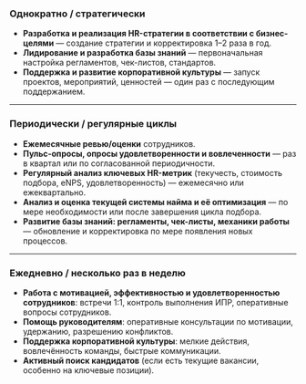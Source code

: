 

### **Однократно / стратегически**

* **Разработка и реализация HR-стратегии в соответствии с бизнес-целями** — создание стратегии и корректировка 1–2 раза в год.
* **Лидирование и разработка базы знаний** — первоначальная настройка регламентов, чек-листов, стандартов.
* **Поддержка и развитие корпоративной культуры** — запуск проектов, мероприятий, ценностей — один раз с последующим поддержанием.

---

### **Периодически / регулярные циклы**

* **Ежемесячные ревью/оценки** сотрудников.
* **Пульс-опросы, опросы удовлетворенности и вовлеченности** — раз в квартал или по согласованной периодичности.
* **Регулярный анализ ключевых HR-метрик** (текучесть, стоимость подбора, eNPS, удовлетворенность) — ежемесячно или ежеквартально.
* **Анализ и оценка текущей системы найма и её оптимизация** — по мере необходимости или после завершения цикла подбора.
* **Развитие базы знаний: регламенты, чек-листы, механики работы** — обновление и корректировка по мере появления новых процессов.

---

### **Ежедневно / несколько раз в неделю**

* **Работа с мотивацией, эффективностью и удовлетворенностью сотрудников**: встречи 1:1, контроль выполнения ИПР, оперативные вопросы сотрудников.
* **Помощь руководителям**: оперативные консультации по мотивации, удержанию, разрешению конфликтов.
* **Поддержка корпоративной культуры**: мелкие действия, вовлечённость команды, быстрые коммуникации.
* **Активный поиск кандидатов** (если есть текущие вакансии, особенно на ключевые позиции).




